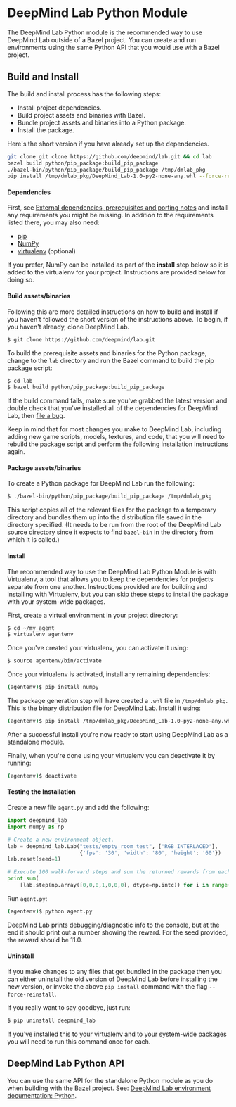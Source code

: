 # DeepMind Lab Python Module

The DeepMind Lab Python module is the recommended way to use DeepMind Lab
outside of a Bazel project. You can create and run environments using the same
Python API that you would use with a Bazel project.

## Build and Install

The build and install process has the following steps:

- Install project dependencies.
- Build project assets and binaries with Bazel.
- Bundle project assets and binaries into a Python package.
- Install the package.

Here's the short version if you have already set up the dependencies.

```sh
git clone git clone https://github.com/deepmind/lab.git && cd lab
bazel build python/pip_package:build_pip_package
./bazel-bin/python/pip_package/build_pip_package /tmp/dmlab_pkg
pip install /tmp/dmlab_pkg/DeepMind_Lab-1.0-py2-none-any.whl --force-reinstall
```

#### Dependencies

First, see
[External dependencies, prerequisites and porting notes](https://github.com/deepmind/lab/blob/master/README.md)
and install any requirements you might be missing. In addition to the
requirements listed there, you may also need:

- [pip](https://pip.pypa.io/en/stable/installing/)
- [NumPy](https://docs.scipy.org/doc/numpy/user/install.html)
- [virtualenv](https://virtualenv.pypa.io/en/stable/installation/) (optional)

If you prefer, NumPy can be installed as part of the **install** step below so
it is added to the virtualenv for your project. Instructions are provided below
for doing so.

#### Build assets/binaries

Following this are more detailed instructions on how to build and install if you
haven't followed the short version of the instructions above. To begin, if you
haven't already, clone DeepMind Lab.

```sh
$ git clone https://github.com/deepmind/lab.git
```


To build the prerequisite assets and binaries for the Python package, change to
the `lab` directory and run the Bazel command to build the pip package script:

```sh
$ cd lab
$ bazel build python/pip_package:build_pip_package
```

If the build command fails, make sure you've grabbed the latest version and
double check that you've installed all of the dependencies for DeepMind Lab,
then [file a bug](https://github.com/deepmind/lab/issues/new).

Keep in mind that for most changes you make to DeepMind Lab, including adding
new game scripts, models, textures, and code, that you will need to rebuild the
package script and perform the following installation instructions again.

#### Package assets/binaries

To create a Python package for DeepMind Lab run the following:

```sh
$ ./bazel-bin/python/pip_package/build_pip_package /tmp/dmlab_pkg
```
This script copies all of the relevant files for the package to a temporary
directory and bundles them up into the distribution file saved in the directory
specified. (It needs to be run from the root of the DeepMind Lab source
directory since it expects to find `bazel-bin` in the directory from which it is
called.)

#### Install

The recommended way to use the DeepMind Lab Python Module is with Virtualenv, a
tool that allows you to keep the dependencies for projects separate from one
another. Instructions provided are for building and installing with Virtualenv,
but you can skip these steps to install the package with your system-wide
packages.

First, create a virtual environment in your project directory:

```sh
$ cd ~/my_agent
$ virtualenv agentenv
```

Once you've created your virtualenv, you can activate it using:

```sh
$ source agentenv/bin/activate
```

Once your virtualenv is activated, install any remaining dependencies:

```sh
(agentenv)$ pip install numpy
```

The package generation step will have created a `.whl` file in `/tmp/dmlab_pkg`.
This is the binary distribution file for DeepMind Lab. Install it using:

```sh
(agentenv)$ pip install /tmp/dmlab_pkg/DeepMind_Lab-1.0-py2-none-any.whl
```

After a successful install you're now ready to start using DeepMind Lab as a
standalone module.

Finally, when you're done using your virtualenv you can deactivate it by
running:

```sh
(agentenv)$ deactivate
```

#### Testing the Installation

Create a new file `agent.py` and add the following:

```python
import deepmind_lab
import numpy as np

# Create a new environment object.
lab = deepmind_lab.Lab("tests/empty_room_test", ['RGB_INTERLACED'],
                       {'fps': '30', 'width': '80', 'height': '60'})
lab.reset(seed=1)

# Execute 100 walk-forward steps and sum the returned rewards from each step.
print sum(
    [lab.step(np.array([0,0,0,1,0,0,0], dtype=np.intc)) for i in range(0, 100)])
```

Run `agent.py`:

```sh
(agentenv)$ python agent.py
```

DeepMind Lab prints debugging/diagnostic info to the console, but at the end it
should print out a number showing the reward. For the seed provided, the reward
should be 11.0.

#### Uninstall

If you make changes to any files that get bundled in the package then you can
either uninstall the old version of DeepMind Lab before installing the new
version, or invoke the above `pip install` command with the flag
`--force-reinstall`.

If you really want to say goodbye, just run:

```sh
$ pip uninstall deepmind_lab
```

If you've installed this to your virtualenv and to your system-wide packages you
will need to run this command once for each.

## DeepMind Lab Python API

You can use the same API for the standalone Python module as you do when
building with the Bazel project. See:
[DeepMind Lab environment documentation: Python](https://github.com/deepmind/lab/blob/master/docs/python_api.md).
